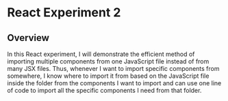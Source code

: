 # React Experiment 2

## Overview
In this React experiment, I will demonstrate the efficient method of importing multiple components 
from one JavaScript file instead of from many JSX files. Thus, whenever I want to import 
specific components from somewhere, I know where to import it from based on the JavaScript file
inside the folder from the components I want to import and can use one line of code to import
all the specific components I need from that folder. 
